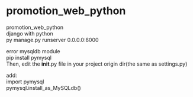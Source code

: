 # promotion_web_python
promotion_web_python <br>
django with python <br>
py manage.py runserver 0.0.0.0:8000 <br>

error mysqldb module <br>
pip install pymysql <br>
Then, edit the __init__.py file in your project origin dir(the same as settings.py) <br>
 
add:  <br>
import pymysql <br>
pymysql.install_as_MySQLdb() <br>

